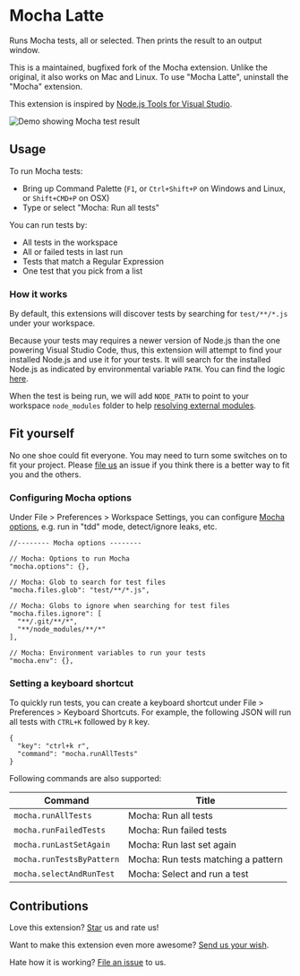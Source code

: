 # Mocha Latte
Runs Mocha tests, all or selected. Then prints the result to an output window.

This is a maintained, bugfixed fork of the Mocha extension.  Unlike the original, it also works on Mac and Linux.  To use "Mocha Latte", uninstall the "Mocha" extension.

This extension is inspired by [Node.js Tools for Visual Studio](https://github.com/Microsoft/nodejstools).

![Demo showing Mocha test result](https://raw.githubusercontent.com/cspotcode/vscode-mocha-latte/master/demo.png)

## Usage
To run Mocha tests:
* Bring up Command Palette (`F1`, or `Ctrl+Shift+P` on Windows and Linux, or `Shift+CMD+P` on OSX)
* Type or select "Mocha: Run all tests"

You can run tests by:
* All tests in the workspace
* All or failed tests in last run
* Tests that match a Regular Expression
* One test that you pick from a list

### How it works
By default, this extensions will discover tests by searching for `test/**/*.js` under your workspace.

Because your tests may requires a newer version of Node.js than the one powering Visual Studio Code, thus, this extension will attempt to find your installed Node.js and use it for your tests. It will search for the installed Node.js as indicated by environmental variable `PATH`. You can find the logic [here](https://github.com/cspotcode/vscode-mocha-latte/blob/master/fork.js).

When the test is being run, we will add `NODE_PATH` to point to your workspace `node_modules` folder to help [resolving external modules](https://nodejs.org/api/modules.html#modules_loading_from_the_global_folders).

## Fit yourself

No one shoe could fit everyone. You may need to turn some switches on to fit your project. Please [file us](https://github.com/cspotcode/vscode-mocha-latte/issues/new/) an issue if you think there is a better way to fit you and the others.

### Configuring Mocha options
Under File > Preferences > Workspace Settings, you can configure [Mocha options](https://github.com/mochajs/mocha/blob/master/lib/mocha.js), e.g. run in "tdd" mode, detect/ignore leaks, etc.

```
//-------- Mocha options --------

// Mocha: Options to run Mocha
"mocha.options": {},

// Mocha: Glob to search for test files
"mocha.files.glob": "test/**/*.js",

// Mocha: Globs to ignore when searching for test files
"mocha.files.ignore": [
  "**/.git/**/*",
  "**/node_modules/**/*"
],

// Mocha: Environment variables to run your tests
"mocha.env": {},
```

### Setting a keyboard shortcut

To quickly run tests, you can create a keyboard shortcut under File > Preferences > Keyboard Shortcuts. For example, the following JSON will run all tests with `CTRL+K` followed by `R` key.
```
{
  "key": "ctrl+k r",
  "command": "mocha.runAllTests"
}
```

Following commands are also supported:

| Command | Title |
|---------|-------------|
| `mocha.runAllTests` | Mocha: Run all tests |
| `mocha.runFailedTests` | Mocha: Run failed tests |
| `mocha.runLastSetAgain` | Mocha: Run last set again |
| `mocha.runTestsByPattern` | Mocha: Run tests matching a pattern |
| `mocha.selectAndRunTest` | Mocha: Select and run a test |

## Contributions
Love this extension? [Star](https://github.com/cspotcode/vscode-mocha-latte/stargazers) us and rate us!

Want to make this extension even more awesome? [Send us your wish](https://github.com/cspotcode/vscode-mocha-latte/issues/new/).

Hate how it is working? [File an issue](https://github.com/cspotcode/vscode-mocha-latte/issues/new/) to us.
